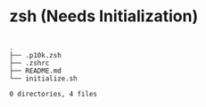# zsh (Needs Initialization)

```tree

.
├── .p10k.zsh
├── .zshrc
├── README.md
└── initialize.sh

0 directories, 4 files
```
